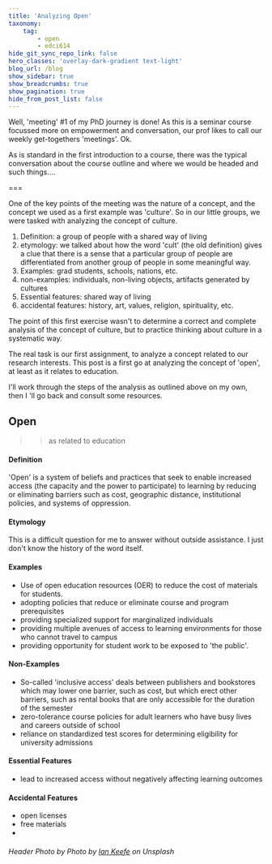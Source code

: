 ```yaml
---
title: 'Analyzing Open'
taxonomy:
    tag:
        - open
        - edci614
hide_git_sync_repo_link: false
hero_classes: 'overlay-dark-gradient text-light'
blog_url: /blog
show_sidebar: true
show_breadcrumbs: true
show_pagination: true
hide_from_post_list: false
---
```


Well, 'meeting' #1 of my PhD journey is done! As this is a seminar course focussed more on empowerment and conversation, our prof likes to call our weekly get-togethers 'meetings'. Ok.

As is standard in the first introduction to a course, there was the typical conversation about the course outline and where we would be headed and such things....

===

One of the key points of the meeting was the nature of a concept, and the concept we used as a first example was  'culture'. So in our little groups, we were tasked with analyzing the concept of culture.

1. Definition: a group of people with a shared way of living
2. etymology: we talked about how the word 'cult' (the old definition) gives a clue that there is a sense that a particular group of people are differentiated from another group of people in some meaningful way.
3. Examples: grad students, schools, nations, etc.
4. non-examples: individuals, non-living objects, artifacts generated by cultures
5. Essential features: shared way of living
6. accidental features: history, art, values, religion, spirituality, etc.

The point of this first exercise wasn't to determine a correct and complete analysis of the concept of culture, but to practice thinking about culture in a systematic way.

The real task is our first assignment, to analyze a concept related to our research interests. This post is a first go at analyzing the concept of 'open', at least as it relates to education.

I'll work through the steps of the analysis as outlined above on my own, then I 'll go back and consult some resources.

## Open
>> as related to education

#### Definition
'Open' is a system of beliefs and practices that seek to enable increased access (the capacity and the power to participate) to learning by reducing or eliminating barriers such as cost, geographic distance, institutional policies, and systems of oppression.

#### Etymology
This is a difficult question for me to answer without outside assistance. I just don't know the history of the word itself.

#### Examples
- Use of open education resources (OER) to reduce the cost of materials for students.
- adopting policies that reduce or eliminate course and program prerequisites
- providing specialized support for marginalized individuals
- providing multiple avenues of access to learning environments for those who cannot travel to campus
- providing opportunity for student work to be exposed to 'the public'.

#### Non-Examples
- So-called 'inclusive access' deals between publishers and bookstores which may lower one barrier, such as cost, but which erect other barriers, such as rental books that are only accessible for the duration of the semester
- zero-tolerance course policies for adult learners who have busy lives and careers outside of school
- reliance on standardized test scores for determining eligibility for university admissions

#### Essential Features
- lead to increased access without negatively affecting learning outcomes

#### Accidental Features
- open licenses
- free materials
-


###### Header Photo by Photo by [Ian Keefe](https://unsplash.com/photos/gVhyeqWK8UI) on Unsplash
